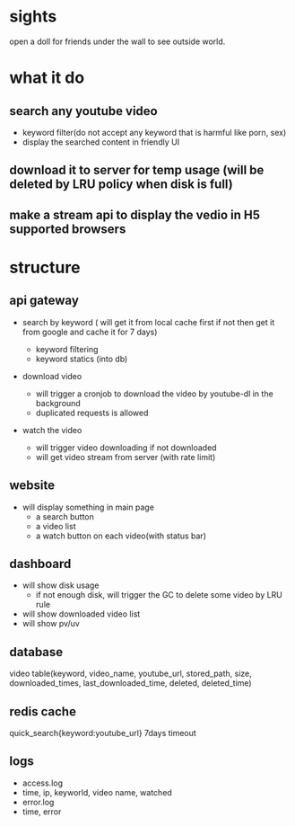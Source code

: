 # sights
open a doll for friends under the wall to see outside world.

# what it do
## search any youtube video
- keyword filter(do not accept any keyword that is harmful like porn, sex)
- display the searched content in friendly UI
## download it to server for temp usage (will be deleted by LRU policy when disk is full)
## make a stream api to display the vedio in H5 supported browsers

# structure
## api gateway
- search by keyword ( will get it from local cache first if not then get it from google and cache it for 7 days)
	- keyword filtering
	- keyword statics (into db)

- download video 
	- will trigger a cronjob to download the video by youtube-dl in the background
	- duplicated requests is allowed
- watch the video
	- will trigger video downloading if not downloaded
	- will get video stream from server (with rate limit)

## website
- will display something in main page
	- a search button
	- a video list
	- a watch button on each video(with status bar)

## dashboard
- will show disk usage
	- if not enough disk, will trigger the GC to delete some video by LRU rule
- will show downloaded video list
- will show pv/uv

## database
  video table(keyword, video_name, youtube_url, stored_path, size, downloaded_times, last_downloaded_time, deleted, deleted_time)
## redis cache
  quick_search{keyword:youtube_url} 7days timeout
    
## logs
- access.log
 - time, ip, keyworld, video name, watched 
- error.log
 - time, error

